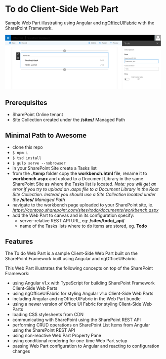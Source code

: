 # To do Client-Side Web Part

Sample Web Part illustrating using Angular and [ngOfficeUIFabric](http://ngofficeuifabric.com) with the SharePoint Framework.

![To do Web Part](./assets/preview.png)

## Prerequisites
- SharePoint Online tenant
- Site Collection created under the **/sites/** Managed Path

## Minimal Path to Awesome

- clone this repo
- `$ npm i`
- `$ tsd install`
- `$ gulp serve --nobrowser`
- in your SharePoint Site create a Tasks list
- from the **./temp** folder copy the **workbench.html** file, rename it to **workbench.aspx** and upload to a Document Library in the same SharePoint Site as where the Tasks list is located.
_Note: you will get an error if you try to upload an .aspx file to a Document Library in the Root Site Collection. Instead you should use a Site Collection located under the **/sites/** Managed Path_
- navigate to the workbench page uploaded to your SharePoint site, ie. _https://contoso.sharepoint.com/sites/todo/documents/workbench.aspx_
- add the Web Part to canvas and in its configuration specify:
  - server-relative REST API URL, eg: **/sites/todo/_api/**
  - name of the Tasks lists where to do items are stored, eg. **Todo**

## Features

The To do Web Part is a sample Client-Side Web Part built on the SharePoint Framework built using Angular and ngOfficeUIFabric.

This Web Part illustrates the following concepts on top of the SharePoint Framework:

- using Angular v1.x with TypeScript for building SharePoint Framework Client-Side Web Parts
- using ngOfficeUIFabric for styling Angular v1.x Client-Side Web Parts
- including Angular and ngOfficeUIFabric in the Web Part bundle
- using a newer version of Office UI Fabric for styling Client-Side Web Parts
- loading CSS stylesheets from CDN
- communicating with SharePoint using the SharePoint REST API
- performing CRUD operations on SharePoint List Items from Angular using the SharePoint REST API
- using non-reactive Web Part Property Pane
- using conditional rendering for one-time Web Part setup
- passing Web Part configuration to Angular and reacting to configuration changes